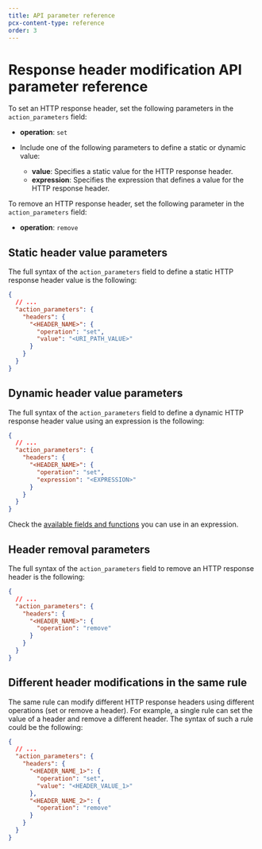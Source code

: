 ```yaml
---
title: API parameter reference
pcx-content-type: reference
order: 3
---
```


# Response header modification API parameter reference

To set an HTTP response header, set the following parameters in the `action_parameters` field:

- **operation**: `set`
- Include one of the following parameters to define a static or dynamic value:

  - **value**: Specifies a static value for the HTTP response header.
  - **expression**: Specifies the expression that defines a value for the HTTP response header.

To remove an HTTP response header, set the following parameter in the `action_parameters` field:

- **operation**: `remove`

## Static header value parameters

The full syntax of the `action_parameters` field to define a static HTTP response header value is the following:

```json
{
  // ...
  "action_parameters": {
    "headers": {
      "<HEADER_NAME>": {
        "operation": "set",
        "value": "<URI_PATH_VALUE>"
      }
    }
  }
}
```

## Dynamic header value parameters

The full syntax of the `action_parameters` field to define a dynamic HTTP response header value using an expression is the following:

```json
{
  // ...
  "action_parameters": {
    "headers": {
      "<HEADER_NAME>": {
        "operation": "set",
        "expression": "<EXPRESSION>"
      }
    }
  }
}
```

<Aside type='note'>

Check the [available fields and functions](/transform/request-header-modification/reference/fields-functions) you can use in an expression.

</Aside>

## Header removal parameters

The full syntax of the `action_parameters` field to remove an HTTP response header is the following:

```json
{
  // ...
  "action_parameters": {
    "headers": {
      "<HEADER_NAME>": {
        "operation": "remove"
      }
    }
  }
}
```

## Different header modifications in the same rule

The same rule can modify different HTTP response headers using different operations (set or remove a header). For example, a single rule can set the value of a header and remove a different header. The syntax of such a rule could be the following:

```json
{
  // ...
  "action_parameters": {
    "headers": {
      "<HEADER_NAME_1>": {
        "operation": "set",
        "value": "<HEADER_VALUE_1>"
      },
      "<HEADER_NAME_2>": {
        "operation": "remove"
      }
    }
  }
}
```
